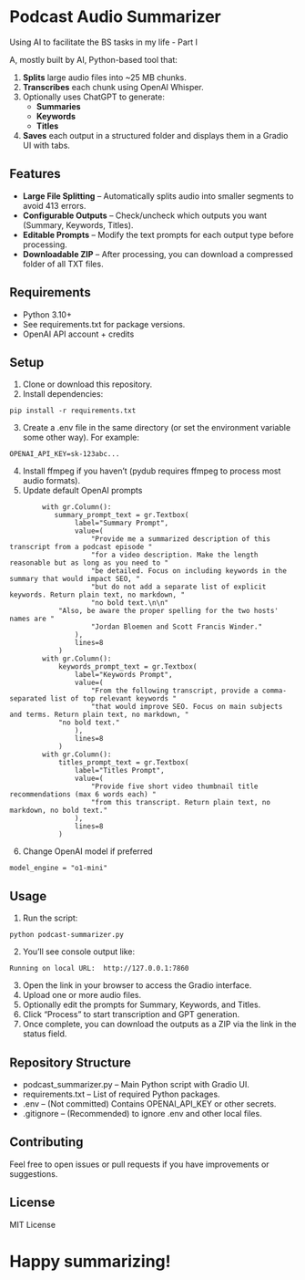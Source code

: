 # Podcast Audio Summarizer
Using AI to facilitate the BS tasks in my life - Part I

A, mostly built by AI, Python-based tool that:

1.	**Splits** large audio files into ~25 MB chunks.
2.	**Transcribes** each chunk using OpenAI Whisper.
3.	Optionally uses ChatGPT to generate:
	- **Summaries**
	- **Keywords**
	- **Titles**
4.	**Saves** each output in a structured folder and displays them in a Gradio UI with tabs.

## Features
-	**Large File Splitting** – Automatically splits audio into smaller segments to avoid 413 errors.
-	**Configurable Outputs** – Check/uncheck which outputs you want (Summary, Keywords, Titles).
-	**Editable Prompts** – Modify the text prompts for each output type before processing.
-	**Downloadable ZIP** – After processing, you can download a compressed folder of all TXT files.

## Requirements
-	Python 3.10+
-	See requirements.txt for package versions.
-	OpenAI API account + credits

## Setup
1.	Clone or download this repository.
2.	Install dependencies:
```
pip install -r requirements.txt
```

3.	Create a .env file in the same directory (or set the environment variable some other way). For example:

```
OPENAI_API_KEY=sk-123abc...
```

4.	Install ffmpeg if you haven’t (pydub requires ffmpeg to process most audio formats).
5.	Update default OpenAI prompts

```
        with gr.Column():
  	       summary_prompt_text = gr.Textbox(
                label="Summary Prompt",
                value=(
                    "Provide me a summarized description of this transcript from a podcast episode "
                    "for a video description. Make the length reasonable but as long as you need to "
                    "be detailed. Focus on including keywords in the summary that would impact SEO, "
                    "but do not add a separate list of explicit keywords. Return plain text, no markdown, "
                    "no bold text.\n\n"
		    "Also, be aware the proper spelling for the two hosts' names are "
                    "Jordan Bloemen and Scott Francis Winder."
                ),
                lines=8
            )
        with gr.Column():
            keywords_prompt_text = gr.Textbox(
                label="Keywords Prompt",
                value=(
                    "From the following transcript, provide a comma-separated list of top relevant keywords "
                    "that would improve SEO. Focus on main subjects and terms. Return plain text, no markdown, "
		    "no bold text."
                ),
                lines=8
            )
        with gr.Column():
            titles_prompt_text = gr.Textbox(
                label="Titles Prompt",
                value=(
                    "Provide five short video thumbnail title recommendations (max 6 words each) "
                    "from this transcript. Return plain text, no markdown, no bold text."
                ),
                lines=8
            )
```
6. Change OpenAI model if preferred

```
model_engine = "o1-mini"
```

## Usage
1.	Run the script:
```
python podcast-summarizer.py
```

2.	You’ll see console output like:
```
Running on local URL:  http://127.0.0.1:7860
```
3.	Open the link in your browser to access the Gradio interface.
4.	Upload one or more audio files.
5.	Optionally edit the prompts for Summary, Keywords, and Titles.
6.	Click “Process” to start transcription and GPT generation.
7.	Once complete, you can download the outputs as a ZIP via the link in the status field.

## Repository Structure
- podcast_summarizer.py – Main Python script with Gradio UI.
- requirements.txt – List of required Python packages.
- .env – (Not committed) Contains OPENAI_API_KEY or other secrets.
- .gitignore – (Recommended) to ignore .env and other local files.

## Contributing

Feel free to open issues or pull requests if you have improvements or suggestions.

## License

MIT License

# Happy summarizing!
